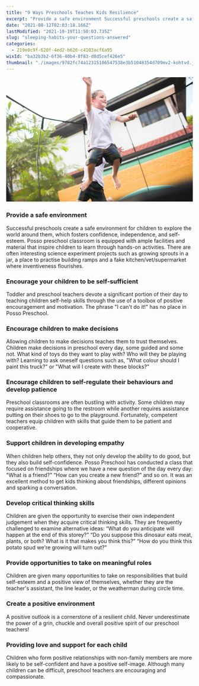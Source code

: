 ```yaml
---
title: "9 Ways Preschools Teaches Kids Resilience"
excerpt: "Provide a safe environment Successful preschools create a safe environment for children to explore the world around them, which fosters..."
date: "2021-08-12T02:03:18.166Z"
lastModified: "2021-10-19T11:50:03.735Z"
slug: "sleeping-habits-your-questions-answered"
categories:
  - 219e0c9f-620f-4ed2-b626-c4103acf6a95
wixId: "ba32b3b2-6f36-40b4-8f83-d8d5cef426e5"
thumbnail: "./images/9782fc74a12315106547538e3b51048354d709mv2-kohtvd.jpg"
---
```


![](./images/9782fc74a12315106547538e3b51048354d709mv2-kohtvd.jpg)

### Provide a safe environment

Successful preschools create a safe environment for children to explore the world around them, which fosters confidence, independence, and self-esteem. Posso preschool classroom is equipped with ample facilities and material that inspire children to learn through hands-on activities. There are often interesting science experiment projects such as growing sprouts in a jar, a place to practise building ramps and a fake kitchen/vet/supermarket where inventiveness flourishes.

### Encourage your children to be self-sufficient

Toddler and preschool teachers devote a significant portion of their day to teaching children self-help skills through the use of a toolbox of positive encouragement and motivation. The phrase "I can't do it!" has no place in Posso Preschool.

### Encourage children to make decisions

Allowing children to make decisions teaches them to trust themselves. Children make decisions in preschool every day, some guided and some not. What kind of toys do they want to play with? Who will they be playing with? Learning to ask oneself questions such as, "What colour should I paint this truck?" or "What will I create with these blocks?"

### Encourage children to self-regulate their behaviours and develop patience

Preschool classrooms are often bustling with activity. Some children may require assistance going to the restroom while another requires assistance putting on their shoes to go to the playground. Fortunately, competent teachers equip children with skills that guide them to be patient and cooperative.

### Support children in developing empathy

When children help others, they not only develop the ability to do good, but they also build self-confidence. Posso Preschool has conducted a class that focused on friendships where we have a new question of the day every day: "What is a friend?" “How can you create a new friend?” and so on. It was an excellent method to get kids thinking about friendships, different opinions and sparking a conversation.

### Develop critical thinking skills

Children are given the opportunity to exercise their own independent judgement when they acquire critical thinking skills. They are frequently challenged to examine alternative ideas: “What do you anticipate will happen at the end of this storey?” “Do you suppose this dinosaur eats meat, plants, or both? What is it that makes you think this?” “How do you think this potato spud we're growing will turn out?”

### Provide opportunities to take on meaningful roles

Children are given many opportunities to take on responsibilities that build self-esteem and a positive view of themselves, whether they are the teacher's assistant, the line leader, or the weatherman during circle time.

### Create a positive environment

A positive outlook is a cornerstone of a resilient child. Never underestimate the power of a grin, chuckle and overall positive spirit of our preschool teachers!

### Providing love and support for each child

Children who form positive relationships with non-family members are more likely to be self-confident and have a positive self-image. Although many children can be difficult, preschool teachers are encouraging and compassionate.